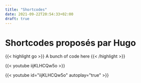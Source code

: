 ```yaml
---
title: "Shortcodes"
date: 2021-09-22T20:54:33+02:00
draft: true
---
```


# Shortcodes proposés par Hugo


{{< highlight go >}} A bunch of code here {{< /highlight >}}



{{< youtube iijKLHCQw5o >}}

{{< youtube id="iijKLHCQw5o" autoplay="true" >}}
